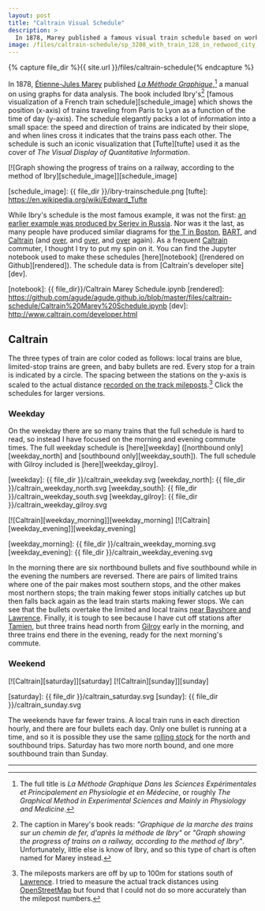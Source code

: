 ```yaml
---
layout: post
title: "Caltrain Visual Schedule"
description: >
  In 1878, Marey published a famous visual train schedule based on work by Ibry. What would it look like for Silicon Valley's Caltrain? Come find out!
image: /files/caltrain-schedule/sp_3208_with_train_128_in_redwood_city_ca_in_august_1980_by_roger_puta.jpg
---
```


{% capture file_dir %}{{ site.url }}/files/caltrain-schedule{% endcapture %}

In 1878, [Étienne-Jules Marey][ejm] published [_La Méthode
Graphique_][original_graphique],[^1] a manual on using graphs for data
analysis. The book included Ibry's[^2] [famous visualization of a French train
schedule][schedule_image] which shows the position (x-axis) of trains
traveling from Paris to Lyon as a function of the time of day (y-axis). The
schedule elegantly packs a lot of information into a small space: the speed
and direction of trains are indicated by their slope, and when lines cross it
indicates that the trains pass each other. The schedule is such an iconic
visualization that [Tufte][tufte] used it as the cover of _The Visual
Display of Quantitative Information_.

[![Graph showing the progress of trains on a railway, according to the method
of Ibry][schedule_image]][schedule_image]

[ejm]: https://en.wikipedia.org/wiki/%C3%89tienne-Jules_Marey
[original_graphique]: https://archive.org/details/lamthodegraphiq00maregoog
[schedule_image]: {{ file_dir }}/ibry-trainschedule.png
[tufte]: https://en.wikipedia.org/wiki/Edward_Tufte

While Ibry's schedule is the most famous example, it was not the first: [an
earlier example was produced by Serjev in Russia][paper]. Nor was it the last,
as many people have produced similar diagrams for [the T in Boston][boston],
[BART][bart], and [Caltrain][caltrain_vis] (and [over][caltrain_vis2], and
[over][caltrain_vis3], and [over][caltrain_vis4] again). As a frequent
[Caltrain][caltrain] commuter, I thought I try to put my spin on it. You can
find the Jupyter notebook used to make these schedules [here][notebook]
([rendered on Github][rendered]). The schedule data is from [Caltrain's
developer site][dev].

[paper]: http://dx.doi.org/10.1080/09332480.2013.772394
[boston]: http://mbtaviz.github.io/
[bart]: http://www.drones.com/bart.html
[caltrain_vis]: http://vis.berkeley.edu/courses/cs294-10-sp10/wiki/index.php/A4-PaulIvanov
[caltrain_vis2]: https://mbostock.github.io/protovis/ex/caltrain-full.html
[caltrain_vis3]: https://www.davidstarke.com/projects/caltrain/
[caltrain_vis4]: http://www.svds.com/wp-content/uploads/2016/05/DataEDGE_2016.pdf#page=14
[caltrain]: https://en.wikipedia.org/wiki/Caltrain
[notebook]: {{ file_dir}}/Caltrain Marey Schedule.ipynb
[rendered]: https://github.com/agude/agude.github.io/blob/master/files/caltrain-schedule/Caltrain%20Marey%20Schedule.ipynb
[dev]: http://www.caltrain.com/developer.html

## Caltrain

The three types of train are color coded as follows: local trains are blue,
limited-stop trains are green, and baby bullets are red. Every stop for a
train is indicated by a circle. The spacing between the stations on the y-axis
is scaled to the actual distance [recorded on the track
mileposts][mileposts].[^3] Click the schedules for larger versions.

[mileposts]: https://en.wikipedia.org/wiki/List_of_Caltrain_stations

### Weekday

On the weekday there are so many trains that the full schedule is hard to
read, so instead I have focused on the morning and evening commute times. The
full weekday schedule is [here][weekday] ([northbound only][weekday_north] and
[southbound only][weekday_south]). The full schedule with Gilroy included is
[here][weekday_gilroy].

[weekday]: {{ file_dir }}/caltrain_weekday.svg
[weekday_north]: {{ file_dir }}/caltrain_weekday_north.svg
[weekday_south]: {{ file_dir }}/caltrain_weekday_south.svg
[weekday_gilroy]: {{ file_dir }}/caltrain_weekday_gilroy.svg

[![Caltrain][weekday_morning]][weekday_morning]
[![Caltrain][weekday_evening]][weekday_evening]

[weekday_morning]: {{ file_dir }}/caltrain_weekday_morning.svg
[weekday_evening]: {{ file_dir }}/caltrain_weekday_evening.svg

In the morning there are six northbound bullets and five southbound while in
the evening the numbers are reversed. There are pairs of limited trains where
one of the pair makes most southern stops, and the other makes most northern
stops; the train making fewer stops initially catches up but then falls back
again as the lead train starts making fewer stops. We can see that the bullets
overtake the limited and local trains [near Bayshore and Lawrence][ctx].
Finally, it is tough to see because I have cut off stations after
[Tamien][tamien], but three trains head north from [Gilroy][gilroy] early in
the morning, and three trains end there in the evening, ready for the next
morning's commute.

[ctx]: https://en.wikipedia.org/wiki/Caltrain_Express
[tamien]: https://en.wikipedia.org/wiki/Tamien_Station
[gilroy]: https://en.wikipedia.org/wiki/Gilroy_station

### Weekend

[![Caltrain][saturday]][saturday]
[![Caltrain][sunday]][sunday]

[saturday]: {{ file_dir }}/caltrain_saturday.svg
[sunday]: {{ file_dir }}/caltrain_sunday.svg

The weekends have far fewer trains. A local train runs in each direction
hourly, and there are four bullets each day. Only one bullet is running at a
time, and so it is possible they use the same [rolling stock][rs] for the
north and southbound trips. Saturday has two more north bound, and one more
southbound train than Sunday.

[rs]: https://en.wikipedia.org/wiki/Rolling_stock

---

[^1]: The full title is _La Méthode Graphique Dans les Sciences Expérimentales et Principalement en Physiologie et en Médecine_, or roughly _The Graphical Method in Experimental Sciences and Mainly in Physiology and Medicine_.
[^2]: The caption in Marey's book reads: _"Graphique de la marche des trains sur un chemin de fer, d'après la méthode de Ibry"_ or _"Graph showing the progress of trains on a railway, according to the method of Ibry"_. Unfortunately, little else is know of Ibry, and so this type of chart is often named for Marey instead.
[^3]: The mileposts markers are off by up to 100m for stations south of [Lawrence][lawrence]. I tried to measure the actual track distances using [OpenStreetMap][osm] but found that I could not do so more accurately than the milepost numbers.

[lawrence]: https://en.wikipedia.org/wiki/Lawrence_station_(Caltrain)
[osm]: https://www.openstreetmap.org/#map=11/37.5574/-122.3050&layers=T

